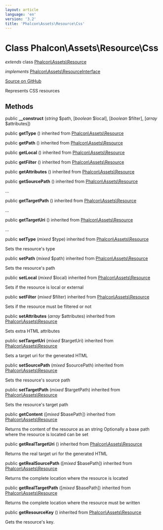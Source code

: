 ```yaml
---
layout: article
language: 'en'
version: '3.2'
title: 'Phalcon\Assets\Resource\Css'
---
```

# Class **Phalcon\Assets\Resource\Css**

*extends* class [Phalcon\Assets\Resource](/3.2/en/api/Phalcon_Assets_Resource)

*implements* [Phalcon\Assets\ResourceInterface](/3.2/en/api/Phalcon_Assets_ResourceInterface)

<a href="https://github.com/phalcon/cphalcon/tree/v3.2.0/phalcon/assets/resource/css.zep" class="btn btn-default btn-sm">Source on GitHub</a>

Represents CSS resources


## Methods
public  **__construct** (*string* $path, [*boolean* $local], [*boolean* $filter], [*array* $attributes])





public  **getType** () inherited from [Phalcon\Assets\Resource](/3.2/en/api/Phalcon_Assets_Resource)





public  **getPath** () inherited from [Phalcon\Assets\Resource](/3.2/en/api/Phalcon_Assets_Resource)





public  **getLocal** () inherited from [Phalcon\Assets\Resource](/3.2/en/api/Phalcon_Assets_Resource)





public  **getFilter** () inherited from [Phalcon\Assets\Resource](/3.2/en/api/Phalcon_Assets_Resource)





public  **getAttributes** () inherited from [Phalcon\Assets\Resource](/3.2/en/api/Phalcon_Assets_Resource)





public  **getSourcePath** () inherited from [Phalcon\Assets\Resource](/3.2/en/api/Phalcon_Assets_Resource)

...


public  **getTargetPath** () inherited from [Phalcon\Assets\Resource](/3.2/en/api/Phalcon_Assets_Resource)

...


public  **getTargetUri** () inherited from [Phalcon\Assets\Resource](/3.2/en/api/Phalcon_Assets_Resource)

...


public  **setType** (*mixed* $type) inherited from [Phalcon\Assets\Resource](/3.2/en/api/Phalcon_Assets_Resource)

Sets the resource's type



public  **setPath** (*mixed* $path) inherited from [Phalcon\Assets\Resource](/3.2/en/api/Phalcon_Assets_Resource)

Sets the resource's path



public  **setLocal** (*mixed* $local) inherited from [Phalcon\Assets\Resource](/3.2/en/api/Phalcon_Assets_Resource)

Sets if the resource is local or external



public  **setFilter** (*mixed* $filter) inherited from [Phalcon\Assets\Resource](/3.2/en/api/Phalcon_Assets_Resource)

Sets if the resource must be filtered or not



public  **setAttributes** (*array* $attributes) inherited from [Phalcon\Assets\Resource](/3.2/en/api/Phalcon_Assets_Resource)

Sets extra HTML attributes



public  **setTargetUri** (*mixed* $targetUri) inherited from [Phalcon\Assets\Resource](/3.2/en/api/Phalcon_Assets_Resource)

Sets a target uri for the generated HTML



public  **setSourcePath** (*mixed* $sourcePath) inherited from [Phalcon\Assets\Resource](/3.2/en/api/Phalcon_Assets_Resource)

Sets the resource's source path



public  **setTargetPath** (*mixed* $targetPath) inherited from [Phalcon\Assets\Resource](/3.2/en/api/Phalcon_Assets_Resource)

Sets the resource's target path



public  **getContent** ([*mixed* $basePath]) inherited from [Phalcon\Assets\Resource](/3.2/en/api/Phalcon_Assets_Resource)

Returns the content of the resource as an string
Optionally a base path where the resource is located can be set



public  **getRealTargetUri** () inherited from [Phalcon\Assets\Resource](/3.2/en/api/Phalcon_Assets_Resource)

Returns the real target uri for the generated HTML



public  **getRealSourcePath** ([*mixed* $basePath]) inherited from [Phalcon\Assets\Resource](/3.2/en/api/Phalcon_Assets_Resource)

Returns the complete location where the resource is located



public  **getRealTargetPath** ([*mixed* $basePath]) inherited from [Phalcon\Assets\Resource](/3.2/en/api/Phalcon_Assets_Resource)

Returns the complete location where the resource must be written



public  **getResourceKey** () inherited from [Phalcon\Assets\Resource](/3.2/en/api/Phalcon_Assets_Resource)

Gets the resource's key.



